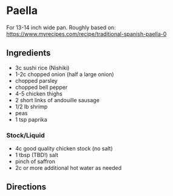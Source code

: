# Paella
For 13-14 inch wide pan. Roughly based on: https://www.myrecipes.com/recipe/traditional-spanish-paella-0

## Ingredients
- 3c sushi rice (Nishiki)
- 1-2c chopped onion (half a large onion)
- chopped parsley
- chopped bell pepper
- 4-5 chicken thighs
- 2 short links of andouille sausage
- 1/2 lb shrimp
- peas
- 1 tsp paprika

### Stock/Liquid
- 4c good quality chicken stock (no salt)
- 1 tbsp (TBD!) salt
- pinch of saffron
- 2c or more additional hot water as needed


## Directions
